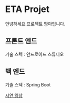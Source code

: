 # ETA Projet

안녕하세요 프로젝트 맘마입니다.


## 프론트 엔드
기술 스텍 : 안드로이드 스튜디오
## 백 엔드
기술 스텍 : Spring Boot

[시연 영상](https://youtu.be/apZn2juUi4I)
